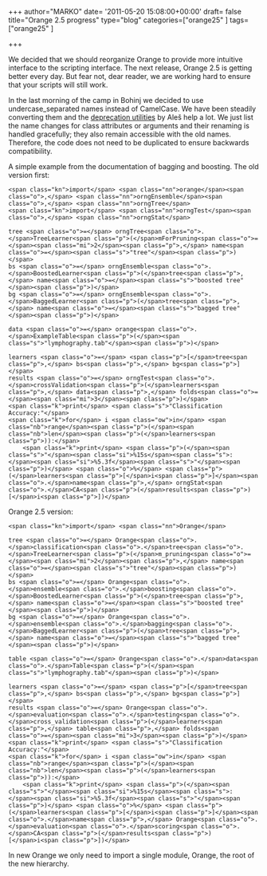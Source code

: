+++
author="MARKO"
date= '2011-05-20 15:08:00+00:00'
draft= false
title="Orange 2.5 progress"
type="blog"
categories=["orange25" ]
tags=["orange25" ]

+++

We decided that we should reorganize Orange to provide more intuitive interface to the scripting interface. The next release, Orange 2.5 is getting better every day. But fear not, dear reader, we are working hard to ensure that your scripts will still work.

In the last morning of the camp in Bohinj we decided to use undercase_separated names instead of CamelCase. We have been steadily converting them and the [deprecation utilities](/doc/orange25/Orange.misc.html#deprecation-utility-functions) by Aleš help a lot. We just list the name changes for class attributes or arguments and their renaming is handled gracefully; they also remain accessible with the old names. Therefore, the code does not need to be duplicated to ensure backwards compatibility.

A simple example from the documentation of bagging and boosting. The old version first:




    
    <span class="kn">import</span> <span class="nn">orange</span><span class="o">,</span> <span class="nn">orngEnsemble</span><span class="o">,</span> <span class="nn">orngTree</span>
    <span class="kn">import</span> <span class="nn">orngTest</span><span class="o">,</span> <span class="nn">orngStat</span>
    
    tree <span class="o">=</span> orngTree<span class="o">.</span>TreeLearner<span class="p">(</span>mForPruning<span class="o">=</span><span class="mi">2</span><span class="p">,</span> name<span class="o">=</span><span class="s">"tree"</span><span class="p">)</span>
    bs <span class="o">=</span> orngEnsemble<span class="o">.</span>BoostedLearner<span class="p">(</span>tree<span class="p">,</span> name<span class="o">=</span><span class="s">"boosted tree"</span><span class="p">)</span>
    bg <span class="o">=</span> orngEnsemble<span class="o">.</span>BaggedLearner<span class="p">(</span>tree<span class="p">,</span> name<span class="o">=</span><span class="s">"bagged tree"</span><span class="p">)</span>
    
    data <span class="o">=</span> orange<span class="o">.</span>ExampleTable<span class="p">(</span><span class="s">"lymphography.tab"</span><span class="p">)</span>
    
    learners <span class="o">=</span> <span class="p">[</span>tree<span class="p">,</span> bs<span class="p">,</span> bg<span class="p">]</span>
    results <span class="o">=</span> orngTest<span class="o">.</span>crossValidation<span class="p">(</span>learners<span class="p">,</span> data<span class="p">,</span> folds<span class="o">=</span><span class="mi">3</span><span class="p">)</span>
    <span class="k">print</span> <span class="s">"Classification Accuracy:"</span>
    <span class="k">for</span> i <span class="ow">in</span> <span class="nb">range</span><span class="p">(</span><span class="nb">len</span><span class="p">(</span>learners<span class="p">)):</span>
        <span class="k">print</span> <span class="p">(</span><span class="s">"</span><span class="si">%15s</span><span class="s">: </span><span class="si">%5.3f</span><span class="s">"</span><span class="p">)</span> <span class="o">%</span> <span class="p">(</span>learners<span class="p">[</span>i<span class="p">]</span><span class="o">.</span>name<span class="p">,</span> orngStat<span class="o">.</span>CA<span class="p">(</span>results<span class="p">)[</span>i<span class="p">])</span>





Orange 2.5 version:




    
    <span class="kn">import</span> <span class="nn">Orange</span>
    
    tree <span class="o">=</span> Orange<span class="o">.</span>classification<span class="o">.</span>tree<span class="o">.</span>TreeLearner<span class="p">(</span>m_pruning<span class="o">=</span><span class="mi">2</span><span class="p">,</span> name<span class="o">=</span><span class="s">"tree"</span><span class="p">)</span>
    bs <span class="o">=</span> Orange<span class="o">.</span>ensemble<span class="o">.</span>boosting<span class="o">.</span>BoostedLearner<span class="p">(</span>tree<span class="p">,</span> name<span class="o">=</span><span class="s">"boosted tree"</span><span class="p">)</span>
    bg <span class="o">=</span> Orange<span class="o">.</span>ensemble<span class="o">.</span>bagging<span class="o">.</span>BaggedLearner<span class="p">(</span>tree<span class="p">,</span> name<span class="o">=</span><span class="s">"bagged tree"</span><span class="p">)</span>
    
    table <span class="o">=</span> Orange<span class="o">.</span>data<span class="o">.</span>Table<span class="p">(</span><span class="s">"lymphography.tab"</span><span class="p">)</span>
    
    learners <span class="o">=</span> <span class="p">[</span>tree<span class="p">,</span> bs<span class="p">,</span> bg<span class="p">]</span>
    results <span class="o">=</span> Orange<span class="o">.</span>evaluation<span class="o">.</span>testing<span class="o">.</span>cross_validation<span class="p">(</span>learners<span class="p">,</span> table<span class="p">,</span> folds<span class="o">=</span><span class="mi">3</span><span class="p">)</span>
    <span class="k">print</span> <span class="s">"Classification Accuracy:"</span>
    <span class="k">for</span> i <span class="ow">in</span> <span class="nb">range</span><span class="p">(</span><span class="nb">len</span><span class="p">(</span>learners<span class="p">)):</span>
        <span class="k">print</span> <span class="p">(</span><span class="s">"</span><span class="si">%15s</span><span class="s">: </span><span class="si">%5.3f</span><span class="s">"</span><span class="p">)</span> <span class="o">%</span> <span class="p">(</span>learners<span class="p">[</span>i<span class="p">]</span><span class="o">.</span>name<span class="p">,</span> Orange<span class="o">.</span>evaluation<span class="o">.</span>scoring<span class="o">.</span>CA<span class="p">(</span>results<span class="p">)[</span>i<span class="p">])</span>





In new Orange we only need to import a single module, Orange, the root of the new hierarchy.
